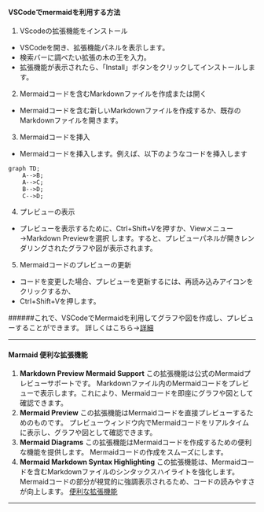 #### VSCodeでmermaidを利用する方法
1. VScodeの拡張機能をインストール
- VSCodeを開き、拡張機能パネルを表示します。
- 検索バーに調べたい拡張の木の王を入力。
- 拡張機能が表示されたら、「Install」ボタンをクリックしてインストールします。
2. Mermaidコードを含むMarkdownファイルを作成または開く

- Mermaidコードを含む新しいMarkdownファイルを作成するか、既存のMarkdownファイルを開きます。
3. Mermaidコードを挿入
- Mermaidコードを挿入します。例えば、以下のようなコードを挿入します
```code
graph TD;
    A-->B;
    A-->C;
    B-->D;
    C-->D;
```
4. プレビューの表示
- プレビューを表示するために、Ctrl+Shift+Vを押すか、Viewメニュー→Markdown Previewを選択
します。すると、プレビューパネルが開きレンダリングされたグラフや図が表示されます。
5. Mermaidコードのプレビューの更新
- コードを変更した場合、プレビューを更新するには、再読み込みアイコンをクリックするか、
- Ctrl+Shift+Vを押します。

######これで、VSCodeでMermaidを利用してグラフや図を作成し、プレビューすることができます。
詳しくはこちら→[詳細](https://dev.classmethod.jp/articles/github-copilot-introduction/)

---
#### Marmaid 便利な拡張機能
1. **Markdown Preview Mermaid Support**
   この拡張機能は公式のMermaidプレビューサポートです。
   Markdownファイル内のMermaidコードをプレビューで表示します。これにより、Mermaidコードを即座にグラフや図として確認できます。
2. **Mermaid Preview**
この拡張機能はMermaidコードを直接プレビューするためのものです。
プレビューウィンドウ内でMermaidコードをリアルタイムに表示し、グラフや図として確認できます。
3. **Mermaid Diagrams**
この拡張機能はMermaidコードを作成するための便利な機能を提供します。
Mermaidコードの作成をスムーズにします。
4. **Mermaid Markdown Syntax Highlighting**
この拡張機能は、Mermaidコードを含むMarkdownファイルのシンタックスハイライトを強化します。
Mermaidコードの部分が視覚的に強調表示されるため、コードの読みやすさが向上します。
[便利な拡張機能](https://qiita.com/sato_kana/items/2a13f19017576488f017)
---